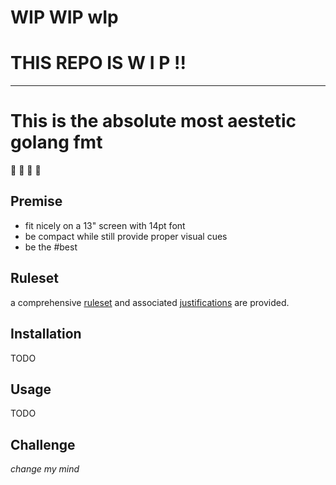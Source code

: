 # WIP WIP wIp 
# THIS REPO IS W I P !! 

_________________________________________

# This is the absolute most aestetic golang fmt 

🌙 🐸 🐬 🌿 

## Premise
 - fit nicely on a 13" screen with 14pt font
 - be compact while still provide proper visual cues
 - be the #best

## Ruleset
a comprehensive [ruleset](ruleset.md) and associated 
[justifications](justifications.md) are provided.

## Installation
  
TODO

## Usage

TODO

## Challenge
_change my mind_ 
